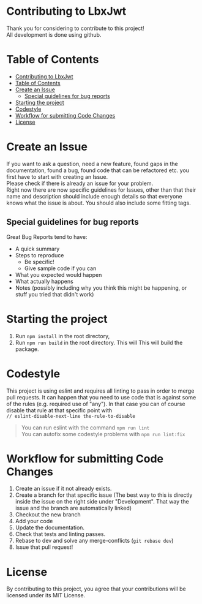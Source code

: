 # Contributing to LbxJwt
Thank you for considering to contribute to this project!
<br>
All development is done using github.

# Table of Contents
- [Contributing to LbxJwt](#contributing-to-lbxjwt)
- [Table of Contents](#table-of-contents)
- [Create an Issue](#create-an-issue)
  - [Special guidelines for bug reports](#special-guidelines-for-bug-reports)
- [Starting the project](#starting-the-project)
- [Codestyle](#codestyle)
- [Workflow for submitting Code Changes](#workflow-for-submitting-code-changes)
- [License](#license)

# Create an Issue
If you want to ask a question, need a new feature, found gaps in the documentation, found a bug, found code that can be refactored etc. you first have to start with creating an Issue.
<br>
Please check if there is already an issue for your problem.
<br>
Right now there are now specific guidelines for Issues, other than that their name and description should include enough details so that everyone knows what the issue is about. You should also include some fitting tags.

## Special guidelines for bug reports

Great Bug Reports tend to have:

- A quick summary
- Steps to reproduce
  - Be specific!
  - Give sample code if you can
- What you expected would happen
- What actually happens
- Notes (possibly including why you think this might be happening, or stuff you tried that didn't work)

# Starting the project
1. Run `npm install` in the root directory,
2. Run `npm run build` in the root directory. This will This will build the package.

# Codestyle
This project is using eslint and requires all linting to pass in order to merge pull requests. It can happen that you need to use code that is against some of the rules (e.g. required use of "any"). In that case you can of course disable that rule at that specific point with
<br>
`// eslint-disable-next-line the-rule-to-disable`
> You can run eslint with the command `npm run lint`
> <br>
> You can autofix some codestyle problems with `npm run lint:fix`

# Workflow for submitting Code Changes

1. Create an issue if it not already exists.
2. Create a branch for that specific issue (The best way to this is directly inside the issue on the right side under "Development". That way the issue and the branch are automatically linked)
3. Checkout the new branch
4. Add your code
5. Update the documentation.
6. Check that tests and linting passes.
7. Rebase to dev and solve any merge-conflicts (`git rebase dev`)
8. Issue that pull request!

# License
By contributing to this project, you agree that your contributions will be licensed under its MIT License.